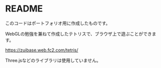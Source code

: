 # README

このコードはポートフォリオ用に作成したものです。

WebGLの勉強を兼ねて作成したテトリスで、ブラウザ上で遊ぶことができます。

https://zuibase.web.fc2.com/tetris/

Three.jsなどのライブラリは使用していません。